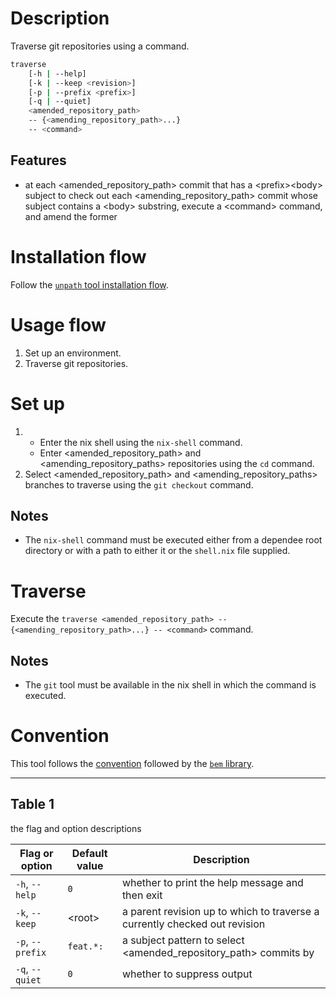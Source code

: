 # Description

Traverse git repositories using a command.

```bash
traverse
    [-h | --help]
    [-k | --keep <revision>]
    [-p | --prefix <prefix>]
    [-q | --quiet]
    <amended_repository_path>
    -- {<amending_repository_path>...}
    -- <command>
```

## Features

- at each \<amended\_repository\_path\> commit
that has a \<prefix\>\<body\> subject
to check out each \<amending\_repository\_path\> commit
whose subject contains a \<body\> substring,
execute a \<command\> command, and amend the former

# Installation flow

Follow the [`unpath` tool installation flow](https://github.com/monadosquito/unpath#installation-flow).

# Usage flow

1. Set up an environment.
2. Traverse git repositories.

# Set up

1.
    - Enter the nix shell using the `nix-shell` command.
    - Enter \<amended\_repository\_path\>
    and \<amending\_repository\_paths\> repositories
    using the `cd` command.
2. Select \<amended\_repository\_path\>
and \<amending\_repository\_paths\> branches to traverse
using the `git checkout` command.

## Notes

- The `nix-shell` command must be executed either
from a dependee root directory
or with a path to either it
or the `shell.nix` file supplied.

# Traverse

Execute the `traverse <amended_repository_path> -- {<amending_repository_path>...} -- <command>` command.

## Notes

- The `git` tool must be available
in the nix shell in which the command is executed.

# Convention

This tool follows the [convention](https://github.com/monadosquito/bem#convention)
followed by the [`bem` library](https://github.com/monadosquito/bem).

---

## Table 1

the flag and option descriptions

|Flag or option  |Default value|Description                                                               |
|----------------|-------------|--------------------------------------------------------------------------|
|`-h`, `--help`  |`0`          |whether to print the help message and then exit                           |
|`-k`, `--keep`  |\<root\>     |a parent revision up to which to traverse a currently checked out revision|
|`-p`, `--prefix`|`feat.*:`    |a subject pattern to select \<amended\_repository\_path\> commits by      |
|`-q`, `--quiet` |`0`          |whether to suppress output                                                |
